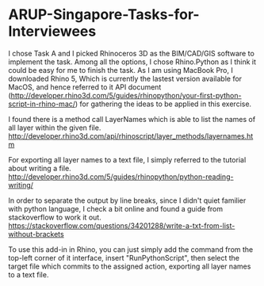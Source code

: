 # ARUP-Singapore-Tasks-for-Interviewees

I chose Task A and I picked Rhinoceros 3D as the BIM/CAD/GIS software to implement the task. Among all the options, I chose Rhino.Python as I think it could be easy for me to finish the task. As I am using MacBook Pro, I downloaded Rhino 5, Which is currently the lastest version available for MacOS, and hence referred to it API document (http://developer.rhino3d.com/5/guides/rhinopython/your-first-python-script-in-rhino-mac/) for gathering the ideas to be applied in this exercise.

I found there is a method call LayerNames which is able to list the names of all layer within the given file.
http://developer.rhino3d.com/api/rhinoscript/layer_methods/layernames.htm

For exporting all layer names to a text file, I simply referred to the tutorial about writing a file.
http://developer.rhino3d.com/5/guides/rhinopython/python-reading-writing/

In order to separate the output by line breaks, since I didn't quiet familier with python language, I check a bit online and found a guide from stackoverflow to work it out.
https://stackoverflow.com/questions/34201288/write-a-txt-from-list-without-brackets

To use this add-in in Rhino, you can just simply add the command from the top-left corner of it interface, insert "RunPythonScript", then select the target file which commits to the assigned action, exporting all layer names to a text file.
